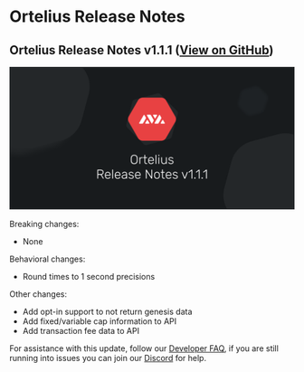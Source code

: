 # Ortelius Release Notes

## Ortelius Release Notes v1.1.1 \([View on GitHub](https://github.com/ava-labs/ortelius/releases/tag/v1.1.1)\)

![](../../.gitbook/assets/Ortelius-release-notes-v1.1.1.png)

Breaking changes:

* None

Behavioral changes:

* Round times to 1 second precisions

Other changes:

* Add opt-in support to not return genesis data
* Add fixed/variable cap information to API
* Add transaction fee data to API

For assistance with this update, follow our [Developer FAQ](https://support.avalabs.org/en/collections/2618154-developer-faq), if you are still running into issues you can join our [Discord](https://chat.avax.network) for help.

